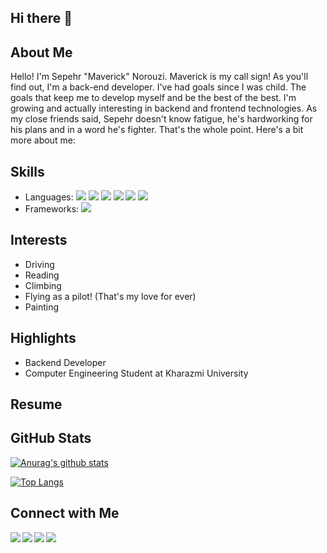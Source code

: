## Hi there 👋
## About Me
Hello! I'm Sepehr "Maverick" Norouzi. Maverick is my call sign! As you'll find out, I'm a back-end developer. I've had goals since I was child. The goals that keep me to develop myself and be the best of the best. I'm growing and actually interesting in backend and frontend technologies. As my close friends said, Sepehr doesn't know fatigue, he's hardworking for his plans and in a word he's fighter. That's the whole point. Here's a bit more about me:

## Skills
 - Languages:
     ![](https://img.shields.io/badge/Python-Expert-yellow)
     ![](https://img.shields.io/badge/C++-Intermediate-blue)
     ![](https://img.shields.io/badge/Java-Intermediate-red)
     ![](https://img.shields.io/badge/HTML-Intermediate-orange)
     ![](https://img.shields.io/badge/CSS-Intermediate-cyan)
     ![](https://img.shields.io/badge/JavaScript-Intermediate-yellow)
 - Frameworks:
     ![](https://img.shields.io/badge/Django-Intermediate-green)
      
## Interests
 - Driving
 - Reading
 - Climbing
 - Flying as a pilot! (That's my love for ever)
 - Painting 

## Highlights
 - Backend Developer
 - Computer Engineering Student at Kharazmi University

## Resume

## GitHub Stats 

[![Anurag's github stats](https://github-readme-stats.vercel.app/api?username=SepehrNorouzi7)](https://github.com/SepehrNorouzi7)

[![Top Langs](https://github-readme-stats.vercel.app/api/top-langs/?username=SepehrNorouzi7&layout=compact)](https://github.com/SepehrNorouzi7)

## Connect with Me
<a href="https://t.me/SepehrNorouzi7/"><img align="left" src="https://img.shields.io/badge/Telegram-2CA5E0?style=for-the-badge&logo=telegram&logoColor=white"/></a>
<a href="https://www.linkedin.com/in/sepehrnorouzi7/"><img align="left" src="https://img.shields.io/badge/LinkedIn-0077B5?style=for-the-badge&logo=linkedin&logoColor=white"/></a>
<a href="https://instagram.com/sepehrnorouzi7"><img align="left" src="https://img.shields.io/badge/Instagram-E4405F?style=for-the-badge&logo=instagram&logoColor=white"/></a>
<a href="https://www.linkedin.com/in/sepehrnorouzi7/"><img align="left" src="https://img.shields.io/badge/Twitter-1DA1F2?style=for-the-badge&logo=twitter&logoColor=white"/></a>
